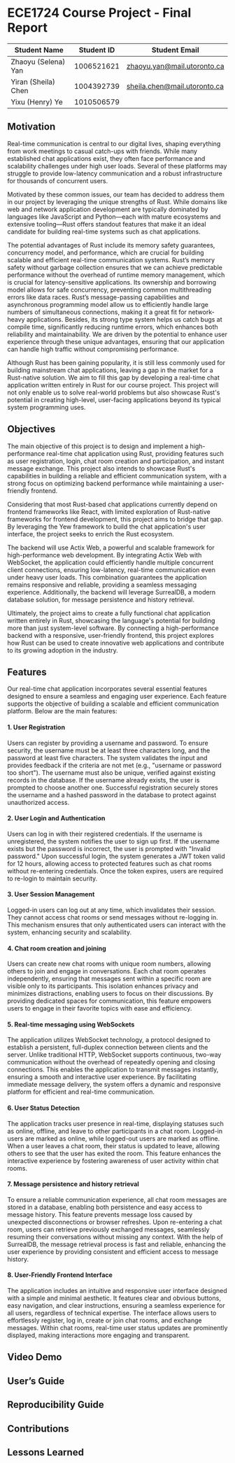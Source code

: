 # ECE1724 Course Project - Final Report

| Student Name        | Student ID | Student Email               |
|---------------------|------------|-----------------------------|
| Zhaoyu (Selena) Yan | 1006521621 | zhaoyu.yan@mail.utoronto.ca |
| Yiran (Sheila) Chen | 1004392739 | sheila.chen@mail.utoronto.ca|
| Yixu (Henry) Ye     | 1010506579 |                             |

## Motivation

Real-time communication is central to our digital lives, shaping everything from work meetings to casual catch-ups with friends. While many established chat applications exist, they often face performance and scalability challenges under high user loads. Several of these platforms may struggle to provide low-latency communication and a robust infrastructure for thousands of concurrent users.

Motivated by these common issues, our team has decided to address them in our project by leveraging the unique strengths of Rust. While domains like web and network application development are typically dominated by languages like JavaScript and Python—each with mature ecosystems and extensive tooling—Rust offers standout features that make it an ideal candidate for building real-time systems such as chat applications.

The potential advantages of Rust include its memory safety guarantees, concurrency model, and performance, which are crucial for building scalable and efficient real-time communication systems. Rust’s memory safety without garbage collection ensures that we can achieve predictable performance without the overhead of runtime memory management, which is crucial for latency-sensitive applications. Its ownership and borrowing model allows for safe concurrency, preventing common multithreading errors like data races. Rust’s message-passing capabilities and asynchronous programming model allow us to efficiently handle large numbers of simultaneous connections, making it a great fit for network-heavy applications. Besides, its strong type system helps us catch bugs at compile time, significantly reducing runtime errors, which enhances both reliability and maintainability. We are driven by the potential to enhance user experience through these unique advantages, ensuring that our application can handle high traffic without compromising performance.

Although Rust has been gaining popularity, it is still less commonly used for building mainstream chat applications, leaving a gap in the market for a Rust-native solution. We aim to fill this gap by developing a real-time chat application written entirely in Rust for our course project. This project will not only enable us to solve real-world problems but also showcase Rust's potential in creating high-level, user-facing applications beyond its typical system programming uses.

## Objectives

The main objective of this project is to design and implement a high-performance real-time chat application using Rust, providing features such as user registration, login, chat room creation and participation, and instant message exchange. This project also intends to showcase Rust's capabilities in building a reliable and efficient communication system, with a strong focus on optimizing backend performance while maintaining a user-friendly frontend.

Considering that most Rust-based chat applications currently depend on frontend frameworks like React, with limited exploration of Rust-native frameworks for frontend development, this project aims to bridge that gap. By leveraging the Yew framework to build the chat application's user interface, the project seeks to enrich the Rust ecosystem.

The backend will use Actix Web, a powerful and scalable framework for high-performance web development. By integrating Actix Web with WebSocket, the application could efficiently handle multiple concurrent client connections, ensuring low-latency, real-time communication even under heavy user loads. This combination guarantees the application remains responsive and reliable, providing a seamless messaging experience. Additionally, the backend will leverage SurrealDB, a modern database solution, for message persistence and history retrieval.

Ultimately, the project aims to create a fully functional chat application written entirely in Rust, showcasing the language's potential for building more than just system-level software. By connecting a high-performance backend with a responsive, user-friendly frontend, this project explores how Rust can be used to create innovative web applications and contribute to its growing adoption in the industry.

## Features

Our real-time chat application incorporates several essential features designed to ensure a seamless and engaging user experience. Each feature supports the objective of building a scalable and efficient communication platform. Below are the main features:

#### 1. User Registration
Users can register by providing a username and password. To ensure security, the username must be at least three characters long, and the password at least five characters. The system validates the input and provides feedback if the criteria are not met (e.g., "username or password too short"). The username must also be unique, verified against existing records in the database. If the username already exists, the user is prompted to choose another one. Successful registration securely stores the username and a hashed password in the database to protect against unauthorized access.

#### 2. User Login and Authentication
Users can log in with their registered credentials. If the username is unregistered, the system notifies the user to sign up first. If the username exists but the password is incorrect, the user is prompted with "Invalid password." Upon successful login, the system generates a JWT token valid for 12 hours, allowing access to protected features such as chat rooms without re-entering credentials. Once the token expires, users are required to re-login to maintain security.

#### 3. User Session Management
Logged-in users can log out at any time, which invalidates their session. They cannot access chat rooms or send messages without re-logging in. This mechanism ensures that only authenticated users can interact with the system, enhancing security and scalability.

#### 4. Chat room creation and joining
Users can create new chat rooms with unique room numbers, allowing others to join and engage in conversations. Each chat room operates independently, ensuring that messages sent within a specific room are visible only to its participants. This isolation enhances privacy and minimizes distractions, enabling users to focus on their discussions. By providing dedicated spaces for communication, this feature empowers users to engage in their favorite topics with ease and efficiency.

#### 5. Real-time messaging using WebSockets
The application utilizes WebSocket technology, a protocol designed to establish a persistent, full-duplex connection between clients and the server. Unlike traditional HTTP, WebSocket supports continuous, two-way communication without the overhead of repeatedly opening and closing connections. This enables the application to transmit messages instantly, ensuring a smooth and interactive user experience. By facilitating immediate message delivery, the system offers a dynamic and responsive platform for efficient and real-time communication.

#### 6. User Status Detection
The application tracks user presence in real-time, displaying statuses such as online, offline, and leave to other participants in a chat room. Logged-in users are marked as online, while logged-out users are marked as offline. When a user leaves a chat room, their status is updated to leave, allowing others to see that the user has exited the room. This feature enhances the interactive experience by fostering awareness of user activity within chat rooms.

#### 7. Message persistence and history retrieval
To ensure a reliable communication experience, all chat room messages are stored in a database, enabling both persistence and easy access to message history. This feature prevents message loss caused by unexpected disconnections or browser refreshes. Upon re-entering a chat room, users can retrieve previously exchanged messages, seamlessly resuming their conversations without missing any context. With the help of SurrealDB, the message retrieval process is fast and reliable, enhancing the user experience by providing consistent and efficient access to message history.

#### 8. User-Friendly Frontend Interface
The application includes an intuitive and responsive user interface designed with a simple and minimal aesthetic. It features clear and obvious buttons, easy navigation, and clear instructions, ensuring a seamless experience for all users, regardless of technical expertise. The interface allows users to effortlessly register, log in, create or join chat rooms, and exchange messages. Within chat rooms, real-time user status updates are prominently displayed, making interactions more engaging and transparent.

## Video Demo

## User’s Guide

## Reproducibility Guide

## Contributions

## Lessons Learned

